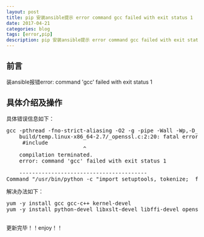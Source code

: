 ```yaml
---
layout: post
title: pip 安装ansible提示 error command gcc failed with exit status 1
date: 2017-04-21
categories: blog
tags: [error,pip]
description: pip 安装ansible提示 error command gcc failed with exit status 1
---
```


## 前言
装ansible报错error: command 'gcc' failed with exit status 1

## 具体介绍及操作
具体错误信息如下：
<pre>
gcc -pthread -fno-strict-aliasing -O2 -g -pipe -Wall -Wp,-D_FORTIFY_SOURCE=2 -fexceptions -fstack-protector-strong --param=ssp-buffer-size=4 -grecord-gcc-switches -m64 -mtune=generic -D_GNU_SOURCE -fPIC -fwrapv -DNDEBUG -O2 -g -pipe -Wall -Wp,-D_FORTIFY_SOURCE=2 -fexceptions -fstack-protector-strong --param=ssp-buffer-size=4 -grecord-gcc-switches -m64 -mtune=generic -D_GNU_SOURCE -fPIC -fwrapv -fPIC -I/usr/include/python2.7 -c build/temp.linux-x86_64-2.7/_openssl.c -o build/temp.linux-x86_64-2.7/build/temp.linux-x86_64-2.7/_openssl.o
    build/temp.linux-x86_64-2.7/_openssl.c:2:20: fatal error: Python.h: No such file or directory
     #include <Python.h>
                        ^
    compilation terminated.
    error: command 'gcc' failed with exit status 1
    
    ----------------------------------------
Command "/usr/bin/python -c "import setuptools, tokenize;__file__='/tmp/pip-build-ZZA2W8/cryptography/setup.py';exec(compile(getattr(tokenize, 'open', open)(__file__).read().replace('\r\n', '\n'), __file__, 'exec'))" install --record /tmp/pip-9cc_pW-record/install-record.txt --single-version-externally-managed --compile" failed with error code 1 in /tmp/pip-build-ZZA2W8/cryptography
</pre>

解决办法如下：
<pre>
yum -y install gcc gcc-c++ kernel-devel
yum -y install python-devel libxslt-devel libffi-devel openssl-devel

</pre>


更新完毕！！enjoy！！


